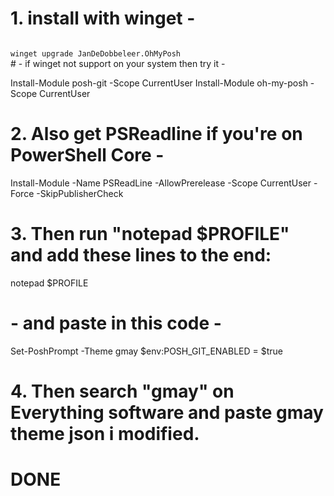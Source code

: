 # 1. install with winget -
<code>
winget upgrade JanDeDobbeleer.OhMyPosh
</code>
# - if winget not support on your system then try it -

Install-Module posh-git -Scope CurrentUser
Install-Module oh-my-posh -Scope CurrentUser



# 2. Also get PSReadline if you're on PowerShell Core -

Install-Module -Name PSReadLine -AllowPrerelease -Scope CurrentUser -Force -SkipPublisherCheck



# 3. Then run "notepad $PROFILE" and add these lines to the end:

notepad $PROFILE

# - and paste in this code -

Set-PoshPrompt -Theme gmay
$env:POSH_GIT_ENABLED = $true

# 4. Then search "gmay" on Everything software and paste gmay theme json i modified.

# DONE




